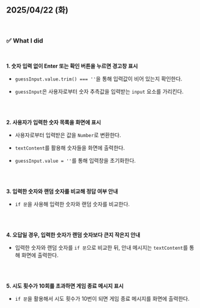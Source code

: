 ## 2025/04/22 (화)

<br>

### ✅ What I did

<br>

**1. 숫자 입력 없이 Enter 또는 확인 버튼을 누르면 경고창 표시**

- `guessInput.value.trim() === ''`을 통해 입력값이 비어 있는지 확인한다.

- `guessInput`은 사용자로부터 숫자 추측값을 입력받는 `input` 요소를 가리킨다.

<br>
<br>

**2. 사용자가 입력한 숫자 목록을 화면에 표시**

- 사용자로부터 입력받은 값을 `Number`로 변환한다.

- `textContent`를 활용해 숫자들을 화면에 출력한다.

- `guessInput.value = ''`를 통해 입력창을 초기화한다.

<br>
<br>

**3. 입력한 숫자와 랜덤 숫자를 비교해 정답 여부 안내**

- `if 문`을 사용해 입력한 숫자와 랜덤 숫자를 비교한다.

<br>
<br>

**4. 오답일 경우, 입력한 숫자가 랜덤 숫자보다 큰지 작은지 안내**

- 입력한 숫자와 랜덤 숫자를 `if 문`으로 비교한 뒤, 안내 메시지는 `textContent`를 통해 화면에 출력한다.

<br>
<br>

**5. 시도 횟수가 10회를 초과하면 게임 종료 메시지 표시**

- `if 문`을 활용해서 시도 횟수가 10번이 되면 게임 종료 메시지를 화면에 출력한다.

